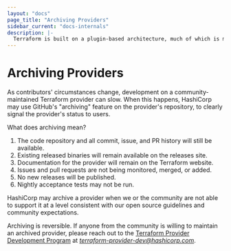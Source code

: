 ```yaml
---
layout: "docs"
page_title: "Archiving Providers"
sidebar_current: "docs-internals"
description: |-
  Terraform is built on a plugin-based architecture, much of which is maintained by our user community. Occasionally, unmaintained providers may archived to reduce confusion for users and developers.
---
```


<!--
This page is purposefully not linked from anywhere on terraform.io: it is intended to be linked only from the README files of archived providers.
-->

# Archiving Providers

As contributors' circumstances change, development on a community-maintained Terraform provider can slow. When this happens, HashiCorp may use GitHub's "archiving" feature on the provider's repository, to clearly signal the provider's status to users.

What does archiving mean?

1. The code repository and all commit, issue, and PR history will still be available.
1. Existing released binaries will remain available on the releases site.
1. Documentation for the provider will remain on the Terraform website.
1. Issues and pull requests are not being monitored, merged, or added.
1. No new releases will be published.
1. Nightly acceptance tests may not be run.

HashiCorp may archive a provider when we or the community are not able to support it at a level consistent with our open source guidelines and community expectations.

Archiving is reversible. If anyone from the community is willing to maintain an archived provider, please reach out to the [Terraform Provider Development Program](https://www.terraform.io/guides/terraform-provider-development-program.html) at *terraform-provider-dev@hashicorp.com*.
